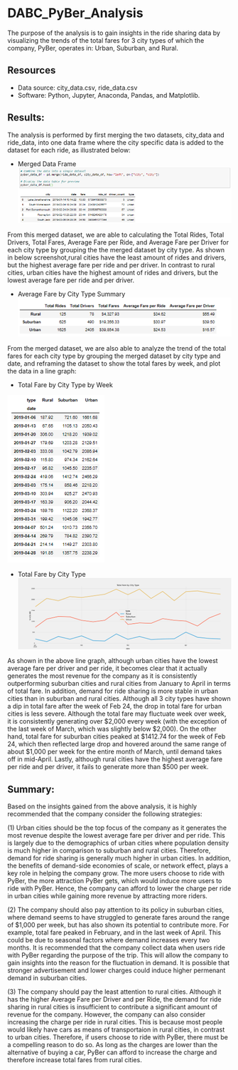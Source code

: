 # DABC_PyBer_Analysis

The purpose of the analysis is to gain insights in the ride sharing data by visualizing the trends of the total fares for 3 city types of which the company, PyBer, operates in: Urban, Suburban, and Rural.

## Resources

- Data source: city_data.csv, ride_data.csv
- Software: Python, Jupyter, Anaconda, Pandas, and Matplotlib.

## Results:

The analysis is performed by first merging the two datasets, city_data and ride_data, into one data frame where the city specific data is added to the dataset for each ride, as illustrated below:

- Merged Data Frame
<img src="PyBer_MergedDF.png"></img>

From this merged dataset, we are able to calculating the Total Rides, Total Drivers, Total Fares, Average Fare per Ride, and Average Fare per Driver for each city type by grouping the the merged dataset by city type. As shown in below screenshot,rural cities have the least amount of rides and drivers, but the highest average fare per ride and per driver. In contrast to rural cities, urban cities have the highest amount of rides and drivers, but the lowest average fare per ride and per driver.

- Average Fare by City Type Summary
<img src="PyBer_AvgFare_Summary.png"></img>

From the merged dataset, we are also able to analyze the trend of the total fares for each city type by grouping the merged dataset by city type and date, and reframing the dataset to show the total fares by week, and plot the data in a line graph:

- Total Fare by City Type by Week

<img src="PyBer_Fare_by_CityType_by_Week.png"></img>

- Total Fare by City Type
<img src="PyBer_fare_summary.png"></img>

As shown in the above line graph, although urban cities have the lowest average fare per driver and per ride, it becomes clear that it actually generates the most revenue for the company as it is consistently outperforming suburban cities and rural cities from January to April in terms of total fare. In addition, demand for ride sharing is more stable in urban cities than in suburban and rural cities. Although all 3 city types have shown a dip in total fare after the week of Feb 24, the drop in total fare for urban cities is less severe. Although the total fare may fluctuate week over week, it is consistently generating over $2,000 every week (with the exception of the last week of March, which was slightly below $2,000). On the other hand, total fare for suburban cities peaked at $1412.74 for the week of Feb 24, which then reflected large drop and hovered around the same range of about $1,000 per week for the entire month of March, until demand takes off in mid-April. Lastly, although rural cities have the highest average fare per ride and per driver, it fails to generate more than $500 per week.

## Summary: 
Based on the insights gained from the above analysis, it is highly recommended that the company consider the following strategies:


(1) Urban cities should be the top focus of the company as it generates the most revenue despite the lowest average fare per driver and per ride. This is largely due to the demographics of urban cities where population density is much higher in comparison to suburban and rural cities. Therefore, demand for ride sharing is generally much higher in urban cities. In addition, the benefits of demand-side economies of scale, or network effect, plays a key role in helping the company grow. The more users choose to ride with PyBer, the more attraction PyBer gets, which would induce more users to ride with PyBer. Hence, the company can afford to lower the charge per ride in urban cities while gaining more revenue by attracting more riders.

(2) The company should also pay attention to its policy in suburban cities, where demand seems to have struggled to generate fares around the range of $1,000 per week, but has also shown its potential to contribute more. For example, total fare peaked in February, and in the last week of April. This could be due to seasonal factors where demand increases every two months. It is recommended that the company collect data when users ride with PyBer regarding the purpose of the trip. This will allow the company to gain insights into the reason for the fluctuation in demand. It is possible that stronger advertisement and lower charges could induce higher permenant demand in suburban cities.

(3) The company should pay the least attention to rural cities. Although it has the higher Average Fare per Driver and per Ride, the demand for ride sharing in rural cities is insufficient to contribute a significant amount of revenue for the company. However, the company can also consider increasing the charge per ride in rural cities. This is because most people would likely have cars as means of transportaion in rural cities, in contrast to urban cities. Therefore, if users choose to ride with PyBer, there must be a compelling reason to do so. As long as the charges are lower than the alternative of buying a car, PyBer can afford to increase the charge and therefore increase total fares from rural cities.